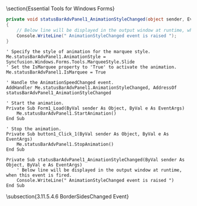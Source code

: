 <!--
source: image
domain: syncfusion-sdk
task: pdf-ocr-to-markdown
language: en (keep original; do not translate)
source_filename: page_1639.jpeg
document_name: tools
page_number: 1639
page_id: tools#page_1639
product: Syncfusion Winforms
version: 11.4.0.26
timestamp: 2025-08-09T09:05:01Z
fidelity: lossless
-->

\section{Essential Tools for Windows Forms}

```csharp
private void statusBarAdvPanel1_AnimationStyleChanged(object sender, EventArgs e)
{
    // Below line will be displayed in the output window at runtime, when this event is fired.
    Console.WriteLine(" AnimationStyleChanged event is raised ");
}
```

```vbnet
' Specify the style of animation for the marquee style.
Me.statusBarAdvPanel1.AnimationStyle = Syncfusion.Windows.Forms.Tools.MarqueeStyle.Slide
' Set the IsMarquee property to 'True' to activate the animation.
Me.statusBarAdvPanel1.IsMarquee = True

' Handle the AnimationSpeedChanged event.
AddHandler Me.statusBarAdvPanel1.AnimationStyleChanged, AddressOf statusBarAdvPanel1_AnimationStyleChanged

' Start the animation.
Private Sub Form1_Load(ByVal sender As Object, ByVal e As EventArgs)
    Me.statusBarAdvPanel1.StartAnimation()
End Sub

' Stop the animation.
Private Sub button1_Click_1(ByVal sender As Object, ByVal e As EventArgs)
    Me.statusBarAdvPanel1.StopAnimation()
End Sub

Private Sub statusBarAdvPanel1_AnimationStyleChanged(ByVal sender As Object, ByVal e As EventArgs)
    ' Below line will be displayed in the output window at runtime, when this event is fired.
    Console.WriteLine(" AnimationStyleChanged event is raised ")
End Sub
```

\subsection{3.11.5.4.6 BorderSidesChanged Event}

<!-- tags: [winforms, animation, event, animationstylechanged, marquee, statusbaradv] keywords: [statusbaradv, animationstyle, animation, event, animationstylechanged, marquee, vbnet, csharp, syncfusion, windowsforms] -->